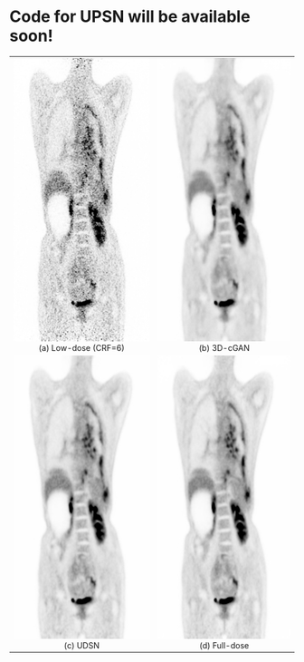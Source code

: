 # Code for UPSN will be available soon!

<div><table frame=void>
	<tr>
        <td><div><center>
        	<img src="readme.assets/Low-dose.png"
                 alt="(a) Low-dose"
                 height="500"/>
        	<br>
            <center>(a) Low-dose (CRF=6)</center>
        </center></div></td>    
     	<td><div><center>
    		<img src="readme.assets/3D-cGAN.png"
                 alt="Typora-Logo"
                 height="500"/>
    		<br>
            <center>(b) 3D-cGAN</center>
        </center></div></td>
	</tr>	
    <tr>	<!--第二行-->
        <td><div><center>
        	<img src="readme.assets/UPSN.png"
                 alt="Typora-Logo"
                 height="500"/>
        	<br>
            <center>(c) UDSN</center>
        </center></div></td>    
     	<td><div><center>
    		<img src="readme.assets/Full-dose.png"
                 alt="Typora-Logo"
                 height="500"/>
    		<br>
            <center>(d) Full-dose</center>
        </center></div></td>
	</tr>
</table></div>



